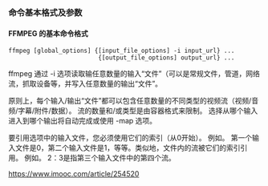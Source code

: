 ### 命令基本格式及参数

#### FFMPEG 的基本命令格式

```sehll 
ffmpeg [global_options] {[input_file_options] -i input_url} ...
						 {[output_file_options] output_url} ...
```

ffmpeg 通过 -i 选项读取输任意数量的输入“文件”（可以是常规文件，管道，网络流，抓取设备等，并写入任意数量的输出“文件”。

原则上，每个输入/输出“文件”都可以包含任意数量的不同类型的视频流（视频/音频/字幕/附件/数据）。 流的数量和/或类型是由容器格式来限制。 选择从哪个输入进入到哪个输出将自动完成或使用 -map 选项。

要引用选项中的输入文件，您必须使用它们的索引（从0开始）。 例如。 第一个输入文件是0，第二个输入文件是1，等等。类似地，文件内的流被它们的索引引用。 例如。 2：3是指第三个输入文件中的第四个流。




<https://www.imooc.com/article/254520>